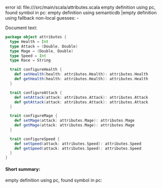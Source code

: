 error id: 
file://<WORKSPACE>/src/main/scala/attributes.scala
empty definition using pc, found symbol in pc: 
empty definition using semanticdb
|empty definition using fallback
non-local guesses:
	 -

Document text:

```scala
package object attributes {
  type Health = Int
  type Attack = (Double, Double)
  type Mage = (Double, Double)
  type Speed = Int
  type Race = String

  trait configureHealth {
    def setHealth(health: attributes.Health): attributes.Health
    def getHealth(health: attributes.Health): attributes.Health
  }

  trait configureAttack {
    def setAttack(attack: attributes.Attack): attributes.Attack
    def getAttack(attack: attributes.Attack): attributes.Attack
  }

  trait configureMage {
    def setMage(attack: attributes.Mage): attributes.Mage
    def getMage(attack: attributes.Mage): attributes.Mage
  }

  trait configureSpeed {
    def setSpeed(attack: attributes.Speed): attributes.Speed
    def getSpeed(attack: attributes.Speed): attributes.Speed
  }
}

```

#### Short summary: 

empty definition using pc, found symbol in pc: 